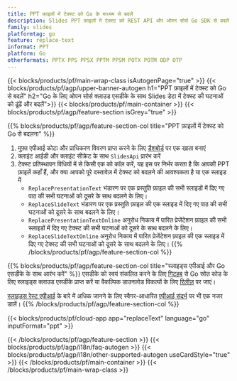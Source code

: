 ```yaml
---
title: PPT फ़ाइलों में टेक्स्ट को Go के माध्यम से बदलें
description: Slides PPT फ़ाइलों में टेक्स्ट को REST API और ओपन सोर्स Go SDK से बदलें
family: slides
platformtag: go
feature: replace-text
informat: PPT
platform: Go
otherformats: PPTX PPS PPSX PPTM PPSM POTX POTM ODP OTP
---
```


{{< blocks/products/pf/main-wrap-class isAutogenPage="true" >}}
{{< blocks/products/pf/agp/upper-banner-autogen h1="PPT फ़ाइलों में टेक्स्ट को Go से बदलें" h2="Go के लिए ओपन सोर्स क्लाउड एसडीके के साथ Slides डेटा में टेक्स्ट की घटनाओं को ढूंढें और बदलें">}}
{{< blocks/products/pf/main-container >}}
{{< blocks/products/pf/agp/feature-section isGrey="true" >}}

{{% blocks/products/pf/agp/feature-section-col title="PPT फ़ाइलों में टेक्स्ट को Go से बदलना" %}}
1. मुफ़्त एपीआई कोटा और प्राधिकरण विवरण प्राप्त करने के लिए <a href="https://dashboard.aspose.cloud/">डैशबोर्ड</a> पर एक खाता बनाएं
1. क्लाइंट आईडी और क्लाइंट सीक्रेट के साथ ```SlidesApi``` प्रारंभ करें
1. टेक्स्ट प्रतिस्थापन विधियों में से किसी एक को कॉल करें, यह इस पर निर्भर करता है कि आपकी PPT फ़ाइलें कहाँ हैं, और क्या आपको पूरे दस्तावेज़ में टेक्स्ट को बदलने की आवश्यकता है या एक स्लाइड में
    - ```ReplacePresentationText``` भंडारण पर एक प्रस्तुति फ़ाइल की सभी स्लाइडों में दिए गए पाठ की सभी घटनाओं को दूसरे के साथ बदलने के लिए।
    - ```ReplaceSlideText``` भंडारण पर एक प्रस्तुति फ़ाइल की एक स्लाइड में दिए गए पाठ की सभी घटनाओं को दूसरे के साथ बदलने के लिए।
    - ```ReplacePresentationTextOnline``` अनुरोध निकाय में पारित प्रेजेंटेशन फ़ाइल की सभी स्लाइडों में दिए गए टेक्स्ट की सभी घटनाओं को दूसरे के साथ बदलने के लिए।
    - ```ReplaceSlideTextOnline``` अनुरोध निकाय में पारित प्रेजेंटेशन फ़ाइल की एक स्लाइड में दिए गए टेक्स्ट की सभी घटनाओं को दूसरे के साथ बदलने के लिए।
{{% /blocks/products/pf/agp/feature-section-col %}}

{{% blocks/products/pf/agp/feature-section-col title="स्लाइड्स एपीआई और Go एसडीके के साथ आरंभ करें" %}}
एसडीके को स्वयं संकलित करने के लिए [गिटहब](https://github.com/aspose-slides-cloud/aspose-slides-cloud-go) से Go स्रोत कोड के लिए स्लाइड्स क्लाउड एसडीके प्राप्त करें या वैकल्पिक डाउनलोड विकल्पों के लिए [रिलीज़](https://releases.aspose.cloud/) पर जाएं।

[स्लाइड्स रेस्ट एपीआई](https://products.aspose.cloud/slides/curl/) के बारे में अधिक जानने के लिए स्वैगर-आधारित [एपीआई संदर्भ](https://apireference.aspose.cloud/slides/) पर भी एक नजर डालें।
{{% /blocks/products/pf/agp/feature-section-col %}}

{{< blocks/products/pf/cloud-app app="replaceText" language="go" inputFormat="ppt" >}}

{{< /blocks/products/pf/agp/feature-section >}}
{{< blocks/products/pf/agp/i18n/faq-autogen >}}
{{< blocks/products/pf/agp/i18n/other-supported-autogen useCardStyle="true" >}}
{{< /blocks/products/pf/main-container >}}
{{< /blocks/products/pf/main-wrap-class >}}
